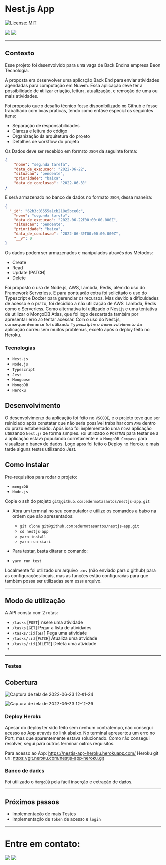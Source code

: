 # Nest.js App

[![License: MIT](https://img.shields.io/badge/License-MIT-green.svg)](https://opensource.org/licenses/MIT)

<div> 
  <a href="https://www.linkedin.com/in/eder-santos-dev/" target="_blank"><img src="https://img.shields.io/badge/-LinkedIn-%230077B5?style=for-the-badge&logo=linkedin&logoColor=white" target="_blank"></a> 
  <a href = "mailto:eder.mota@outlook.com"><img src="https://img.shields.io/badge/Microsoft_Outlook-0078D4?style=for-the-badge&logo=microsoft-outlook&logoColor=white" target="_blank"></a> 
</div>

---
## Contexto

Esse projeto foi desenvolvido para uma vaga de Back End na empresa Beon Tecnologia.

A proposta era desenvolver uma aplicação Back End para enviar atividades agendadas para computação em Nuvem. Essa aplicação deve ter a possibilidade de utilizar criação, leitura, atualização, e remoção de uma ou mais atividades. 

Foi proposto que o desafio técnico fosse disponibilizado no Github e fosse trabalhado com boas práticas, tendo como enfâse especial os seguintes itens:
- Separação de responsabilidades
- Clareza e leitura do código 
- Organização da arquitetura do projeto
- Detalhes de workflow do projeto

Os Dados deve ser recebido em formato `JSON` da seguinte forma:

```json
{
    "nome": "segunda tarefa",
    "data_de_execucao": "2022-06-22",
    "situacao": "pendente",
    "prioridade": "baixa",
    "data_de_conclusao": "2022-06-30"
}
```

E será armazenado no banco de dados no formato `JSON`, dessa maneira:

```json
{
  "_id": "62b3c85555a1cb218e5bce6c",
    "nome": "segunda tarefa",
    "data_de_execucao": "2022-06-22T00:00:00.000Z",
    "situacao": "pendente",
    "prioridade": "baixa",
    "data_de_conclusao": "2022-06-30T00:00:00.000Z",
    "__v": 0
}
```

Os dados podem ser armazenados e manipulados através dos Métodos:
- Create
- Read
- Update (PATCH)
- Delete

Foi proposto o uso de Node.js, AWS, Lambda, Redis, além do uso do Framework Serverless. E para pontuação extra foi solicitado o uso do Typescript e Docker para gerenciar os recursos. Mas devido a dificuldades de acesso e o prazo, foi decidido a não utilização de AWS, Lambda, Redis como o Serverless. Como alternativa foi utilizado o Nest.js e uma tentativa de utilizar o MongoDB Atlas, que foi logo descartada também por apresentar erro ao tentar acessar. Com o uso do Nest.js, consequentemente foi utilizado Typescript e o desenvolvimento da aplicação correu sem muitos problemas, exceto após o deploy feito no Heroku.  


### Tecnologias

* `Nest.js`
* `Node.js`
* `Typescript`
* `Jest`
* `Mongoose`
* `MongoDB`
* `Heroku`

## Desenvolvimento

O desenvolvimento da aplicação foi feito no `VSCODE`, e o projeto teve que ser reiniciado após constatar que não seria possível trabalhar com `AWS` dentro do prazo estabelecido. Após isso foi implementado uma nova aplicação utilizando `Nest.js` de forma simples. Foi utilizado o `POSTMAN` para testar se a a aplicação estava populando corretamente e o `MongoDB Compass` para visualizar o banco de dados. Logo após foi feito o Deploy no Heroku e mais tarde alguns testes utilizando Jest.

## Como instalar

Pre-requisitos para rodar o projeto: 
- `mongoDB`
- `Node.js`

Copie o ssh do projeto `git@github.com:edermotasantos/nestjs-app.git`

* Abra um terminal no seu computador e utilize os comandos a baixo na ordem que são apresentados:

  * `git clone git@github.com:edermotasantos/nestjs-app.git`
  * `cd nestjs-app`
  * `yarn install`
  * `yarn run start`

* Para testar, basta ditarar o comando:
* `yarn run test`
  
Localmente foi utilizado um arquivo `.env` (não enviado para o github) para as configurações locais, mas as funções estão configuradas para que também possa ser utilizadas sem esse arquivo.

---

## Modo de utilização

A API consta com 2 rotas: 
* `/tasks` [`POST`] Insere uma atividade
* `/tasks` [`GET`]  Pegar a lista de atividades
* `/tasks/:id` [`GET`] Pega uma atividade
* `/tasks/:id` [`PATCH`] Atualiza uma atividade
* `/tasks/:id` [`DELETE`] Deleta uma atividade
*  
---

### Testes

## Cobertura
![Captura de tela de 2022-06-23 12-01-24](https://user-images.githubusercontent.com/82417443/175333681-430619ba-625f-40f5-806c-723f65f741ce.png)

![Captura de tela de 2022-06-23 12-12-26](https://user-images.githubusercontent.com/82417443/175334032-bfcdc564-4303-4151-82ae-3885a7c3a1f8.png)




### Deploy Heroku

Apesar do deploy ter sido feito sem nenhum contratempo, não consegui acesso ao App através do link abaixo. No terminal apresentou um erro no Port, mas que aparentemente estava solucionado. Como não consegui resolver, segui para outros terminar outros requisitos. 

Para acesso ao App: https://nestjs-app-heroku.herokuapp.com/
Heroku git url: https://git.heroku.com/nestjs-app-heroku.git



### Banco de dados

Foi utilizado o `MongoDB` pela fácil inserção e extração de dados.

---

## Próximos passos

* Implementação de mais Testes
* Implementação de `Token` de acesso e `login`

---


# Entre em contato:

<div> 
  <a href="https://www.linkedin.com/in/eder-santos-dev/" target="_blank"><img src="https://img.shields.io/badge/-LinkedIn-%230077B5?style=for-the-badge&logo=linkedin&logoColor=white" target="_blank"></a> 
  <a href = "mailto:eder.mota@outlook.com"><img src="https://img.shields.io/badge/Microsoft_Outlook-0078D4?style=for-the-badge&logo=microsoft-outlook&logoColor=white" target="_blank"></a> 
</div>
